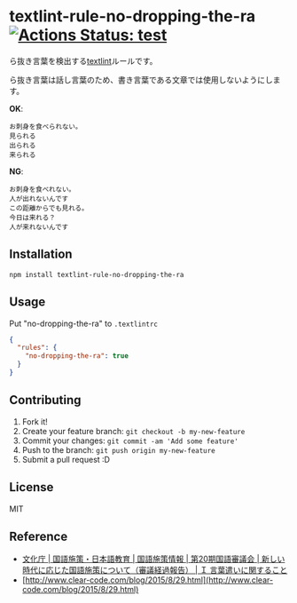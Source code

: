 # textlint-rule-no-dropping-the-ra [![Actions Status: test](https://github.com/textlint-ja/textlint-rule-no-dropping-the-ra/workflows/test/badge.svg)](https://github.com/textlint-ja/textlint-rule-no-dropping-the-ra/actions?query=workflow%3A"test")

ら抜き言葉を検出する[textlint](https://github.com/textlint/textlint "textlint")ルールです。

ら抜き言葉は話し言葉のため、書き言葉である文章では使用しないようにします。

**OK**:

```
お刺身を食べられない。
見られる
出られる
来られる
```

**NG**:

```
お刺身を食べれない。
人が出れないんです
この距離からでも見れる。
今日は来れる？
人が来れないんです
```
## Installation

    npm install textlint-rule-no-dropping-the-ra

## Usage

Put "no-dropping-the-ra" to `.textlintrc`

```json
{
  "rules": {
    "no-dropping-the-ra": true
  }
}
```

## Contributing

1. Fork it!
2. Create your feature branch: `git checkout -b my-new-feature`
3. Commit your changes: `git commit -am 'Add some feature'`
4. Push to the branch: `git push origin my-new-feature`
5. Submit a pull request :D

## License

MIT

## Reference

- [文化庁 | 国語施策・日本語教育 | 国語施策情報 | 第20期国語審議会 | 新しい時代に応じた国語施策について（審議経過報告） | Ｉ 言葉遣いに関すること](https://www.bunka.go.jp/kokugo_nihongo/sisaku/joho/joho/kakuki/20/tosin03/09.html)
- [http://www.clear-code.com/blog/2015/8/29.html](http://www.clear-code.com/blog/2015/8/29.html)
